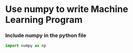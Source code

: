 # Use numpy to write Machine Learning Program

### Include numpy in the python file
```python
import numpy as np
```
